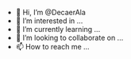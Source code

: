 - 👋 Hi, I’m @DecaerAla
- 👀 I’m interested in ...
- 🌱 I’m currently learning ...
- 💞️ I’m looking to collaborate on ...
- 📫 How to reach me ...

<!---
DecaerAla/DecaerAla is a ✨ special ✨ repository because its `README.md` (this file) appears on your GitHub profile.
You can click the Preview link to take a look at your changes.
--->
